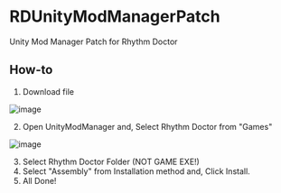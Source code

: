 # RDUnityModManagerPatch
Unity Mod Manager Patch for Rhythm Doctor

## How-to
1. Download file

![image](https://github.com/sujeb2/RDUnityModManagerPatch/assets/89384053/a544fc11-02f3-41ef-8342-8482ff2adf56)

2. Open UnityModManager and, Select Rhythm Doctor from "Games"

![image](https://github.com/sujeb2/RDUnityModManagerPatch/assets/89384053/93a1e9ec-9557-472f-bf48-e7d3e267b7aa)

3.  Select Rhythm Doctor Folder (NOT GAME EXE!)
4.  Select "Assembly" from Installation method and, Click Install.
5.  All Done!
